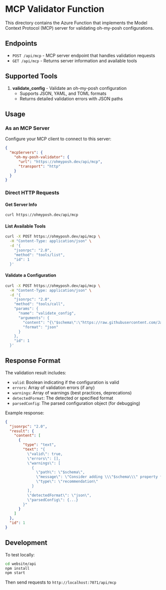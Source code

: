 # MCP Validator Function

This directory contains the Azure Function that implements the Model Context Protocol (MCP) server for validating oh-my-posh configurations.

## Endpoints

- `POST /api/mcp` - MCP server endpoint that handles validation requests
- `GET /api/mcp` - Returns server information and available tools

## Supported Tools

1. **validate_config** - Validate an oh-my-posh configuration
   - Supports JSON, YAML, and TOML formats
   - Returns detailed validation errors with JSON paths

## Usage

### As an MCP Server

Configure your MCP client to connect to this server:

```json
{
  "mcpServers": {
    "oh-my-posh-validator": {
      "url": "https://ohmyposh.dev/api/mcp",
      "transport": "http"
    }
  }
}
```

### Direct HTTP Requests

#### Get Server Info

```bash
curl https://ohmyposh.dev/api/mcp
```

#### List Available Tools

```bash
curl -X POST https://ohmyposh.dev/api/mcp \
  -H "Content-Type: application/json" \
  -d '{
    "jsonrpc": "2.0",
    "method": "tools/list",
    "id": 1
  }'
```

#### Validate a Configuration

```bash
curl -X POST https://ohmyposh.dev/api/mcp \
  -H "Content-Type: application/json" \
  -d '{
    "jsonrpc": "2.0",
    "method": "tools/call",
    "params": {
      "name": "validate_config",
      "arguments": {
        "content": "{\"$schema\":\"https://raw.githubusercontent.com/JanDeDobbeleer/oh-my-posh/main/themes/schema.json\",\"blocks\":[]}",
        "format": "json"
      }
    },
    "id": 1
  }'
```

## Response Format

The validation result includes:

- `valid`: Boolean indicating if the configuration is valid
- `errors`: Array of validation errors (if any)
- `warnings`: Array of warnings (best practices, deprecations)
- `detectedFormat`: The detected or specified format
- `parsedConfig`: The parsed configuration object (for debugging)

Example response:

```json
{
  "jsonrpc": "2.0",
  "result": {
    "content": [
      {
        "type": "text",
        "text": "{
          \"valid\": true,
          \"errors\": [],
          \"warnings\": [
            {
              \"path\": \"$schema\",
              \"message\": \"Consider adding \\\"$schema\\\" property for better editor support.\",
              \"type\": \"recommendation\"
            }
          ],
          \"detectedFormat\": \"json\",
          \"parsedConfig\": {...}
        }"
      }
    ]
  },
  "id": 1
}
```

## Development

To test locally:

```bash
cd website/api
npm install
npm start
```

Then send requests to `http://localhost:7071/api/mcp`
